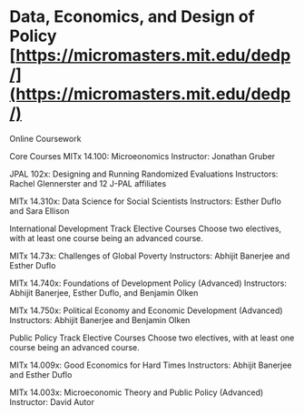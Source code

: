 # Data, Economics, and Design of Policy [https://micromasters.mit.edu/dedp/](https://micromasters.mit.edu/dedp/)
Online Coursework

Core Courses
MITx 14.100: Microeonomics
Instructor: Jonathan Gruber

JPAL 102x: Designing and Running Randomized Evaluations
Instructors: Rachel Glennerster and 12 J-PAL affiliates

MITx 14.310x: Data Science for Social Scientists
Instructors: Esther Duflo and Sara Ellison

International Development Track Elective Courses
Choose two electives, with at least one course being an advanced course.

MITx 14.73x: Challenges of Global Poverty
Instructors: Abhijit Banerjee and Esther Duflo

MITx 14.740x: Foundations of Development Policy (Advanced)
Instructors: Abhijit Banerjee, Esther Duflo, and Benjamin Olken

MITx 14.750x: Political Economy and Economic Development (Advanced)
Instructors: Abhijit Banerjee and Benjamin Olken

Public Policy Track Elective Courses
Choose two electives, with at least one course being an advanced course.

MITx 14.009x: Good Economics for Hard Times
Instructors: Abhijit Banerjee and Esther Duflo

MITx 14.003x: Microeconomic Theory and Public Policy (Advanced)
Instructor: David Autor
